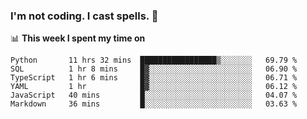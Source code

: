 ### I'm not coding. I cast spells. 🎩

📊 **This week I spent my time on**
<!--START_SECTION:waka-->

```text
Python       11 hrs 32 mins  █████████████████▒░░░░░░░   69.79 %
SQL          1 hr 8 mins     █▓░░░░░░░░░░░░░░░░░░░░░░░   06.90 %
TypeScript   1 hr 6 mins     █▓░░░░░░░░░░░░░░░░░░░░░░░   06.71 %
YAML         1 hr            █▓░░░░░░░░░░░░░░░░░░░░░░░   06.12 %
JavaScript   40 mins         █░░░░░░░░░░░░░░░░░░░░░░░░   04.07 %
Markdown     36 mins         █░░░░░░░░░░░░░░░░░░░░░░░░   03.63 %
```

<!--END_SECTION:waka-->
